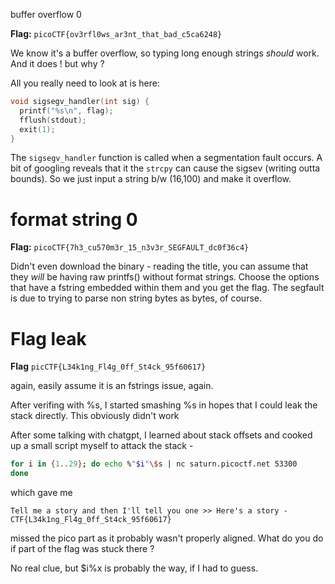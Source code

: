 buffer overflow 0

**Flag:** `picoCTF{ov3rfl0ws_ar3nt_that_bad_c5ca6248}`

We know it's a buffer overflow, so typing long enough strings _should_ work.
And it does ! but why ?

All you really need to look at is here:

```c
void sigsegv_handler(int sig) {
  printf("%s\n", flag);
  fflush(stdout);
  exit(1);
}
```

The `sigsegv_handler` function is called when a segmentation fault occurs. A bit of googling reveals that
it the ``strcpy`` can cause the sigsev (writing outta bounds). So we just input a string b/w (16,100) and make it overflow.

# format string 0

**Flag:** `picoCTF{7h3_cu570m3r_15_n3v3r_SEGFAULT_dc0f36c4}`

Didn't even download the binary - reading the title, you can assume that
they _will_ be having raw printfs() without format strings. Choose the options that have a fstring embedded within them
and you get the flag. The segfault is due to trying to parse non string bytes as bytes, of course.

# Flag leak

**Flag** `picCTF{L34k1ng_Fl4g_0ff_St4ck_95f60617}`

again, easily assume it is an fstrings issue, again.

After verifing with %s, I started smashing %s in hopes that I could leak the stack directly.
This obviously didn't work

After some talking with chatgpt, I learned about stack offsets and cooked up a small script myself to attack the stack -
```zsh
for i in {1..29}; do echo %"$i"\$s | nc saturn.picoctf.net 53300
done
```
which gave me
```
Tell me a story and then I'll tell you one >> Here's a story -
CTF{L34k1ng_Fl4g_0ff_St4ck_95f60617}
```

missed the pico part as it probably wasn't properly aligned. What do you do if part of the flag was stuck there ?

No real clue, but $i%x is probably the way, if I had to guess.
